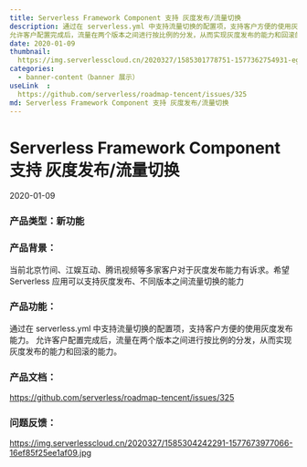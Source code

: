 ```yaml
---
title: Serverless Framework Component 支持 灰度发布/流量切换
description: 通过在 serverless.yml 中支持流量切换的配置项，支持客户方便的使用灰度发布能力。
允许客户配置完成后，流量在两个版本之间进行按比例的分发，从而实现灰度发布的能力和回滚的能力。
date: 2020-01-09
thumbnail: 
  https://img.serverlesscloud.cn/2020327/1585301778751-1577362754931-egg.png   
categories:
  - banner-content（banner 展示）  
useLink  : 
  https://github.com/serverless/roadmap-tencent/issues/325 
md: Serverless Framework Component 支持 灰度发布/流量切换
---
```

# Serverless Framework Component 支持 灰度发布/流量切换
2020-01-09

### 产品类型：新功能

### 产品背景：
当前北京竹间、江娱互动、腾讯视频等多家客户对于灰度发布能力有诉求。希望 Serverless 应用可以支持灰度发布、不同版本之间流量切换的能力

### 产品功能：
通过在 serverless.yml 中支持流量切换的配置项，支持客户方便的使用灰度发布能力。
允许客户配置完成后，流量在两个版本之间进行按比例的分发，从而实现灰度发布的能力和回滚的能力。

### 产品文档：
https://github.com/serverless/roadmap-tencent/issues/325

### 问题反馈：
https://img.serverlesscloud.cn/2020327/1585304242291-1577673977066-16ef85f25ee1af09.jpg



